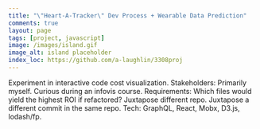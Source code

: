```yaml
---
title: "\"Heart-A-Tracker\" Dev Process + Wearable Data Prediction"
comments: true
layout: page
tags: [project, javascript]
image: /images/island.gif
image_alt: island placeholder
index_loc: https://github.com/a-laughlin/3308proj
---
```


Experiment in interactive code cost visualization.
Stakeholders: Primarily myself.  Curious during an infovis course.
Requirements: Which files would yield the highest ROI if refactored?  Juxtapose different repo.  Juxtapose a different commit in the same repo.
Tech: GraphQL, React, Mobx, D3.js, lodash/fp.
